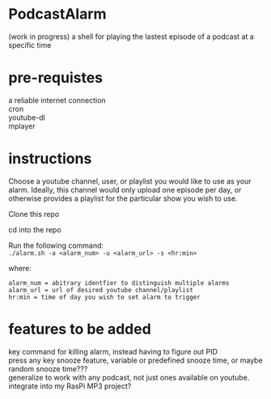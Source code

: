 # PodcastAlarm  
(work in progress)
a shell for playing the lastest episode of a podcast at a specific time

# pre-requistes  
a reliable internet connection  
cron  
youtube-dl  
mplayer 

# instructions  

Choose a youtube channel, user, or playlist you would like 
to use as your alarm. Ideally, this channel would only upload 
one episode per day, or otherwise provides a playlist for the 
particular show you wish to use.   
 
Clone this repo  

cd into the repo

Run the following command:  
```./alarm.sh -a <alarm_num> -u <alarm_url> -s <hr:min>```

where:  
```
alarm_num = abitrary identfier to distinguish multiple alarms  
alarm_url = url of desired youtube channel/playlist  
hr:min = time of day you wish to set alarm to trigger  
```

# features to be added  
key command for killing alarm, instead having to figure out PID  
press any key snooze feature, variable or predefined snooze time,
or maybe random snooze time???   
generalize to work with any podcast, not just ones available on youtube.  
integrate into my RasPi MP3 project?  
